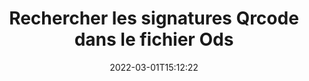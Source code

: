 ---
############################# Static ############################
layout: "auto-gen-signature"
date: 2022-03-01T15:12:22
draft: false
operation: Search
signaturetype: Qrcode
fileformat: Ods
productName: Java
lang: fr
productCode: java
otherformats: pdf doc docx docm dot dotm dotx odt ott rtf xls xlsx xlsm xlsb csv ods ots xltx xltm ppt pptx pps ppsx odp otp potx potm pptm ppsm png jpg bmp gif tiff svg webp wmf
breadcrumb: Search Qrcode signatures at Ods with Java

############################# Head ############################
head_title: "Rechercher les signatures Qrcode dans le fichier Ods dans Java"
head_description: "Utilisez Java pour rechercher des signatures Qrcode dans des fichiers Ods en utilisant quelques lignes de code."

############################# Header ############################
title: "Rechercher les signatures Qrcode dans le fichier Ods"
description: "L'API native Java permet de rechercher des signatures Qrcode dans des fichiers Ods déjà signés. Effectuez une recherche avancée de signature électronique dans vos documents Ods en utilisant quelques lignes de code."
bg_image: "https://cms.admin.containerize.com/templates/aspose/App_Themes/V3/images/bg/header1.png"
bg_overlay: false
button:
    enable: true

############################# SubMenu ############################
submenu:
    enable: true

    left:
        img_alt: "GroupDocs.Signature for Java"
        image: "https://cms.admin.containerize.com/templates/groupdocs/images/product-logos/90x90-noborder/groupdocsature-java.png"
        product: "GroupDocs.Signature"
        platform: "Java"



############################# About ############################
about:
    enable: true
    title: "À propos de l'API GroupDocs.Signature for Java"
    content: |
        [GroupDocs.Signature for Java](https://products.groupdocs.com/signature/java/) fournit l'API Java pour le traitement de documents à l'aide de divers types de signature tels que des textes, des images, des certificats numériques, des codes-barres, des codes QR, des tampons ou des métadonnées. Les utilisateurs peuvent ajouter, supprimer, mettre à jour, vérifier ou rechercher des signatures électroniques dans des fichiers PDF, des documents MS Word, des classeurs MS Excel, des présentations MS PowerPoint, des fichiers Adobe Photoshop et divers formats d'image, avec une prise en charge supplémentaire pour la personnalisation des propriétés des signatures selon les besoins.
    

############################# Steps ############################
steps:
    enable: true
    title_left: "Comment rechercher des signatures Qrcode dans Ods"
    content_left: |
        [GroupDocs.Signature for Java](https://products.groupdocs.com/signature/java/) permet aux développeurs de Java de rechercher plus facilement des signatures Qrcode dans des fichiers Ods à partir de leurs applications en mettant en œuvre quelques étapes simples.
        
        * Créez une nouvelle instance de la classe Signature et transmettez le chemin du document source en tant que paramètre du constructeur.
        * Instanciez l'objet SearchOptions selon vos besoins et spécifiez les options de recherche.
        * Appelez la méthode Search de l'instance de classe Signature et transmettez-lui SearchOptions.
        * Traitez les résultats de recherche en fonction de vos demandes.

    title_right: "System Requirements"
    content_right: |
        GroupDocs.Signature for Java sont pris en charge sur toutes les principales plates-formes et systèmes d'exploitation. Avant d'exécuter le code ci-dessous, assurez-vous que les prérequis suivants sont installés sur votre système.

        * Systèmes d'exploitation : Microsoft Windows, Linux, MacOS
        * Environnements de développement : NetBeans, Intellij IDEA, Eclipse, etc.
        * Java runtime: J2SE 6.0 and above
        * Téléchargez la dernière version de GroupDocs.Signature for Java depuis [Maven](https://repository.groupdocs.com/webapp/#/artifacts/browse/tree/General/repo/com/groupdocs/groupdocs-signature)
         
    code: |
        ```java    
                
        // Set up input Ods file
        String filePath = "input.ods";

        // Instantiate Signature for input file
        Signature signature = new Signature(filePath);

        //Create search options
        QrCodeSearchOptions options = new QrCodeSearchOptions();

        // specify special pages to search on 
        options.setAllPages(false);
        // single page number
        options.setPageNumber(1);
        // specify text match type
        options.setMatchType(TextMatchType.Contains);
        // specify text pattern to search
        options.setText("Text signature");
        // return  Qrcode images for processing
        options.setReturnContent(true);
        // set up type of returned  Qrcode images
        options.setReturnContentType(FileType.PNG);
                            
        // search for Qrcode signatures in Ods document
        List<QrCodeSignature> signatures = signature.search(QrCodeSignature.class, options);

        // process signatures which were found 
        signatures.forEach(item -> System.out.println(item.toString()));
        ```

############################# Demos ############################
demos:
    enable: true
    title: "Signer avec Qrcode signatures Démo en direct"
    content: |
       Ajoutez dès maintenant diverses signatures électroniques aux fichiers Ods en visitant le site Web [GroupDocs.Signature App](https://products.groupdocs.app/signature/family).

        
############################# More Formats ############################
more_formats:
    enable: true
    title: "Rechercher d'autres signatures Qrcode à l'aide de Java"
    content: |
        "Recherche de signatures électroniques dans divers documents. Trouvez des signatures à partir de l'un des formats de fichiers populaires, comme indiqué ci-dessous."
    format: 
           
       
back_to_top:
    enable: true
---